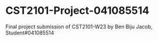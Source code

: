 # CST2101-Project-041085514
Final project submission of CST2101-W23 by Ben Biju Jacob, Student#041085514
